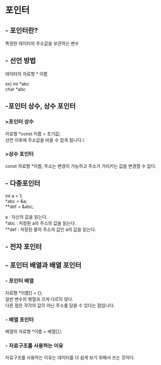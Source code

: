 # 포인터

##  - 포인터란?

특정한 데이터의 주소값을 보관하는 변수

## - 선언 방법

테이터의 자료형 * 이름

ex) int *abc\
    char *abc

## -포인터 상수, 상수 포인터 

### >포인터 상수
자료형 *const 이름 =  초기값;\
선언 이후에 주소값을 바꿀 수 없게 됩니다.\
### >상수 포인터
const 자료형 *이름;
주소는 변경이 가능하고 주소가 가리키는 값을 변경할 수 없다.

## - 다중포인터

int a = 1;\
*abc = &a;\
**def = &abc;

a : 자신의 값을 읽는다.\
*abc : 저장된 a의 주소의 값을 읽는다.\
**def : 저장된 뮻의 주소의 값인 a의 값을 읽는다.

## - 전자 포인터


## - 포인터 배열과 배열 포인터

### - 포인터 배열
자료형 *이름[] = {};\
일반 변수의 뱅열과 크게 다르지 않다.\
다른 점은 각각의 값이 아닌 주소를 담을 수 있다는 점입니다.
### - 배열 포인터
배열의 자료형 *이름 = 배열[];\

### - 자료구조를 사용하는 이유
자료구조를 사용하는 이유는 데이터를 더 쉽게 보기 위해서 쓰는 것이다.